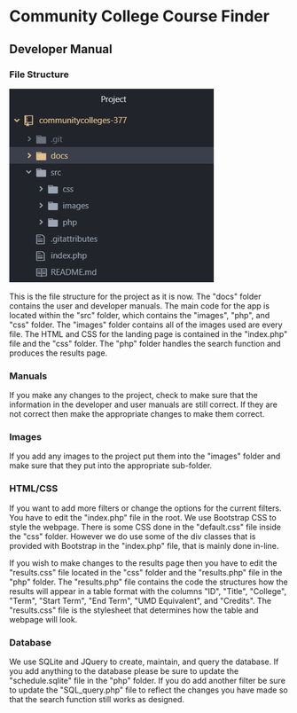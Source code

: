 # Community College Course Finder
## Developer Manual

### File Structure

![File Structure](/src/images/developer_manual/file_structure.png)

This is the file structure for the project as it is now. The "docs" folder
contains the user and developer manuals. The main code for the app is located
within the "src" folder, which contains the "images", "php", and "css" folder.
The "images" folder contains all of the images used are every file. The HTML and
CSS for the landing page is contained in the "index.php" file and the "css"
folder. The "php" folder handles the search function and produces the results page.

### Manuals

If you make any changes to the project, check to make sure that the information
in the developer and user manuals are still correct. If they are not correct
then make the appropriate changes to make them correct.

### Images

If you add any images to the project put them into the "images" folder and make
sure that they put into the appropriate sub-folder.  

###  HTML/CSS

If you want to add more filters or change the options for the current filters.
You have to edit the "index.php" file in the root. We use Bootstrap CSS to style
the webpage. There is some CSS done in the "default.css" file inside the "css"
folder. However we do use some of the div classes that is provided with
Bootstrap in the "index.php" file, that is mainly done in-line.

If you wish to make changes to the results page then you have to edit the
"results.css" file located in the "css" folder and the "results.php" file in the
"php" folder. The "results.php" file contains the code the structures how the
results will appear in a table format with the columns "ID", "Title", "College",
"Term", "Start Term", "End Term", "UMD Equivalent", and "Credits". The
"results.css" file is the stylesheet that determines how the table and webpage
will look.

### Database

We use SQLite and JQuery to create, maintain, and query the database. If you add
anything to the database please be sure to update the "schedule.sqlite" file in
the "php" folder. If you do add another filter be sure to update the
"SQL_query.php" file to reflect the changes you have made so that the search
function still works as designed.
